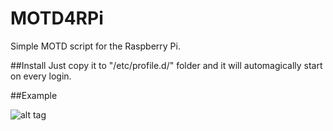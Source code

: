 # MOTD4RPi
Simple MOTD script for the Raspberry Pi.

##Install
Just copy it to "/etc/profile.d/" folder and it will automagically start on every login.

##Example

![alt tag](https://github.com/etxahun/MOTD4RPi/edit/master/MOTD_screenshot.jpg)
